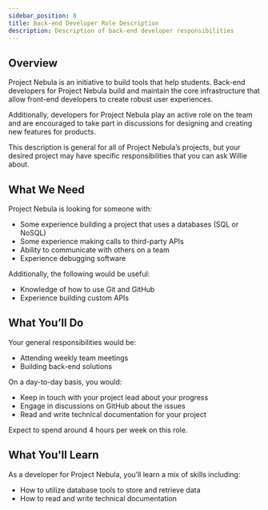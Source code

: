 ```yaml
---
sidebar_position: 8
title: Back-end Developer Role Description
description: Description of back-end developer responsibilities
---
```


## Overview

Project Nebula is an initiative to build tools that help students. Back-end developers for Project Nebula build and maintain the core infrastructure that allow front-end developers to create robust user experiences.

Additionally, developers for Project Nebula play an active role on the team and are encouraged to take part in discussions for designing and creating new features for products.

This description is general for all of Project Nebula’s projects, but your desired project may have specific responsibilities that you can ask Willie about.

## What We Need

Project Nebula is looking for someone with:

- Some experience building a project that uses a databases (SQL or NoSQL)
- Some experience making calls to third-party APIs
- Ability to communicate with others on a team
- Experience debugging software

Additionally, the following would be useful:

- Knowledge of how to use Git and GitHub
- Experience building custom APIs

## What You’ll Do

Your general responsibilities would be:

- Attending weekly team meetings
- Building back-end solutions

On a day-to-day basis, you would:

- Keep in touch with your project lead about your progress
- Engage in discussions on GitHub about the issues
- Read and write technical documentation for your project

Expect to spend around 4 hours per week on this role.

## What You'll Learn

As a developer for Project Nebula, you’ll learn a mix of skills including:

- How to utilize database tools to store and retrieve data
- How to read and write technical documentation
